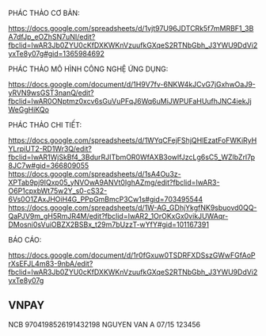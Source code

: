 PHÁC THẢO CƠ BẢN:

https://docs.google.com/spreadsheets/d/1vjt97U96JDTCRk5f7mMRBF1_3BA7dfJp_eOZhSN7uNI/edit?fbclid=IwAR3Jb0ZYU0cKfDXKWKnVzuufkGXqeS2RTNbGbh_J3YWU9DdVi2yxTe8y07g#gid=1365984692

PHÁC THẢO MÔ HÌNH CÔNG NGHỆ ỨNG DỤNG:

https://docs.google.com/document/d/1H9V7fv-6NKW4kJCvG7jGxhwOaJ9-yRVN9wsGST3nanQ/edit?fbclid=IwAR0ONptmz0xcv6sGuVuPFqJ6Wq6uMiJWPUFaHUufhJNC4iekJjWeGgHiKQo

PHÁC THẢO CHI TIẾT:

https://docs.google.com/spreadsheets/d/1WYqCFejFShjQHlEzatFoFWKiRyHYLrpiUT2-RD1Wr3Q/edit?fbclid=IwAR1WjSkBf4_3BdurRJITbmOR0WfAXB3owlfJzcLg6sC5_WZlbZrl7p8JC7w#gid=366809055
https://docs.google.com/spreadsheets/d/1sA4Ou3z-XPTab9pj9IQxp05_yNVOwA9ANVt0IghAZmg/edit?fbclid=IwAR3-O6P1cpxbWt75w2Y_s0-cS32-6Vs0O1ZAxJHOiH4G_PPpGmBmcP3Cw1s#gid=703495544
https://docs.google.com/spreadsheets/d/1W-AG_GDhjYkgfNK9sbuovd0QQ-QaPJV9m_gH5RmJR4M/edit?fbclid=IwAR2_1OrOKxGx0vikJUWAqr-DMosni0sVuiOBZX2BSBx_t29m7bUzzT-wYfY#gid=101167391

BÁO CÁO:

https://docs.google.com/document/d/1r0fGxuw0TSDRFXDSszGWwFGfAoPrXsEFJL4m83-9nbA/edit?fbclid=IwAR3Jb0ZYU0cKfDXKWKnVzuufkGXqeS2RTNbGbh_J3YWU9DdVi2yxTe8y07g

## VNPAY

NCB
9704198526191432198
NGUYEN VAN A
07/15
123456
